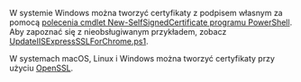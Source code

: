 W systemie Windows można tworzyć certyfikaty z podpisem własnym za pomocą [polecenia cmdlet New-SelfSignedCertificate programu PowerShell](/powershell/module/pkiclient/new-selfsignedcertificate?view=win10-ps). Aby zapoznać się z nieobsługiwanym przykładem, zobacz [UpdateIISExpressSSLForChrome.ps1](https://github.com/dotnet/AspNetCore.Docs/tree/master/aspnetcore/includes/make-x509-cert/UpdateIISExpressSSLForChrome.ps1).

W systemach macOS, Linux i Windows można tworzyć certyfikaty przy użyciu [OpenSSL](https://www.openssl.org/).

